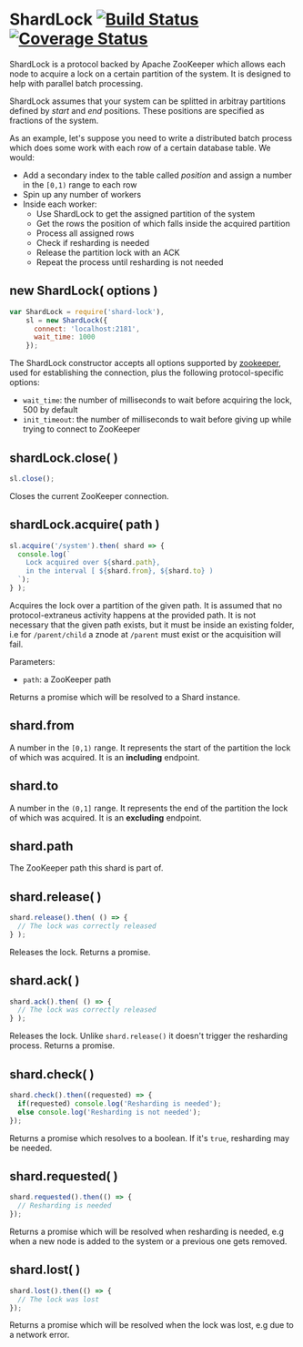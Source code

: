 # ShardLock [![Build Status][ci-img]][ci-url] [![Coverage Status][cover-img]][cover-url]

ShardLock is a protocol backed by Apache ZooKeeper which allows each node to acquire a lock on a certain partition of the system. It is designed to help with parallel batch processing.

ShardLock assumes that your system can be splitted in arbitray partitions defined by *start* and *end* positions. These positions are specified as fractions of the system.

As an example, let's suppose you need to write a distributed batch process which does some work with each row of a certain database table. We would:

- Add a secondary index to the table called *position* and assign a number in the `[0,1)` range to each row
- Spin up any number of workers
- Inside each worker:
    - Use ShardLock to get the assigned partition of the system
    - Get the rows the position of which falls inside the acquired partition
    - Process all assigned rows
    - Check if resharding is needed
    - Release the partition lock with an ACK
    - Repeat the process until resharding is not needed

## new ShardLock( options )

```javascript
var ShardLock = require('shard-lock'),
    sl = new ShardLock({
      connect: 'localhost:2181',
      wait_time: 1000
    });
```

The ShardLock constructor accepts all options supported by [zookeeper](https://www.npmjs.com/package/zookeeper), used for establishing the connection, plus the following protocol-specific options:

- `wait_time`: the number of milliseconds to wait before acquiring the lock, 500 by default
- `init_timeout`: the number of milliseconds to wait before giving up while trying to connect to ZooKeeper

## shardLock.close( )

```javascript
sl.close();
```

Closes the current ZooKeeper connection.

## shardLock.acquire( path )

```javascript
sl.acquire('/system').then( shard => {
  console.log(`
    Lock acquired over ${shard.path},
    in the interval [ ${shard.from}, ${shard.to} )
  `);
} );
```

Acquires the lock over a partition of the given path. It is assumed that no protocol-extraneus activity happens at the provided path. It is not necessary that the given path exists, but it must be inside an existing folder, i.e for `/parent/child` a znode at `/parent` must exist or the acquisition will fail.

Parameters:

- `path`: a ZooKeeper path

Returns a promise which will be resolved to a Shard instance.

## shard.from

A number in the `[0,1)` range. It represents the start of the partition the lock of which was acquired. It is an **including** endpoint.

## shard.to

A number in the `(0,1]` range. It represents the end of the partition the lock of which was acquired. It is an **excluding** endpoint.

## shard.path

The ZooKeeper path this shard is part of.

## shard.release( )

```javascript
shard.release().then( () => {
  // The lock was correctly released
} );
```

Releases the lock. Returns a promise.

## shard.ack( )

```javascript
shard.ack().then( () => {
  // The lock was correctly released
} );
```

Releases the lock. Unlike `shard.release()` it doesn't trigger the resharding process. Returns a promise.

## shard.check( )

```javascript
shard.check().then((requested) => {
  if(requested) console.log('Resharding is needed');
  else console.log('Resharding is not needed');
});
```

Returns a promise which resolves to a boolean. If it's `true`, resharding may be needed.

## shard.requested( )

```javascript
shard.requested().then(() => {
  // Resharding is needed
});
```

Returns a promise which will be resolved when resharding is needed, e.g when a new node is added to the system or a previous one gets removed.

## shard.lost( )

```javascript
shard.lost().then(() => {
  // The lock was lost
});
```

Returns a promise which will be resolved when the lock was lost, e.g due to a network error.

[ci-img]: https://circleci.com/gh/manvalls/shard-lock.svg?style=shield
[ci-url]: https://circleci.com/gh/manvalls/shard-lock
[cover-img]: https://coveralls.io/repos/manvalls/shard-lock/badge.svg?branch=master&service=github
[cover-url]: https://coveralls.io/github/manvalls/shard-lock?branch=master

